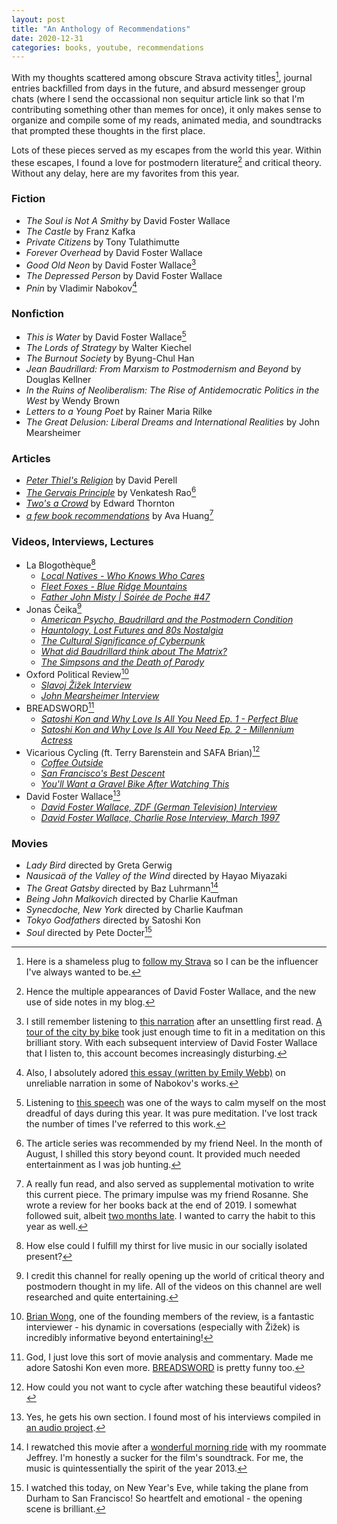 ```yaml
---
layout: post
title: "An Anthology of Recommendations"
date: 2020-12-31
categories: books, youtube, recommendations
---
```


With my thoughts scattered among obscure Strava activity titles[^1], journal
entries backfilled from days in the future, and absurd messenger group chats
(where I send the occassional non sequitur article link so that I'm contributing
something other than memes for once), it only makes sense to organize and
compile some of my reads, animated media, and soundtracks that prompted
these thoughts in the first place.

Lots of these pieces served as my escapes from the world this year. Within these
escapes, I found a love for postmodern literature[^2] and critical theory.
Without any delay, here are my favorites from this year.

[^1]: Here is a shameless plug to [follow my
Strava](https://www.strava.com/athletes/rexledesma) so I can be the influencer
I've always wanted to be.

[^2]: Hence the multiple appearances of David Foster Wallace, and the new use of
side notes in my blog.

### Fiction

- _The Soul is Not A Smithy_ by David Foster Wallace
- _The Castle_ by Franz Kafka
- _Private Citizens_ by Tony Tulathimutte
- _Forever Overhead_ by David Foster Wallace
- _Good Old Neon_ by David Foster Wallace[^3]
- _The Depressed Person_ by David Foster Wallace
- _Pnin_ by Vladimir Nabokov[^4]

[^3]: I still remember listening to [this
narration](https://www.youtube.com/watch?v=9f-Q9GHmJGc) after an unsettling
first read. [A tour of the city by
bike](https://www.strava.com/activities/4218502396) took just enough time to fit
in a meditation on this brilliant story. With each subsequent interview of David
Foster Wallace that I listen to, this account becomes increasingly disturbing.

[^4]: Also, I absolutely adored [this essay (written by Emily
Webb)](https://www.lagrange.edu/resources/pdf/citations/2017/14_Final_English_Webb.pdf)
on unreliable narration in some of Nabokov's works.

### Nonfiction

- _This is Water_ by David Foster Wallace[^5]
- _The Lords of Strategy_ by Walter Kiechel
- _The Burnout Society_ by Byung-Chul Han
- _Jean Baudrillard: From Marxism to Postmodernism and Beyond_ by Douglas
  Kellner
- _In the Ruins of Neoliberalism: The Rise of Antidemocratic Politics in the
  West_ by Wendy Brown
- _Letters to a Young Poet_ by Rainer Maria Rilke
- _The Great Delusion: Liberal Dreams and International Realities_ by John
  Mearsheimer

[^5]: Listening to [this
speech](https://fs.blog/2012/04/david-foster-wallace-this-is-water) was one of
the ways to calm myself on the most dreadful of days during this year. It was
pure meditation. I've lost track the number of times I've referred to this work.

### Articles

- [_Peter Thiel's Religion_](https://perell.com/essay/peter-thiel/) by David
  Perell
- [_The Gervais
  Principle_](https://www.ribbonfarm.com/2009/10/07/the-gervais-principle-or-the-office-according-to-the-office/)
  by Venkatesh Rao[^6]
- [_Two's a
  Crowd_](https://aeon.co/essays/a-creative-multiplicity-the-philosophy-of-deleuze-and-guattari)
  by Edward Thornton
- [_a few book
  recommendations_](https://ava.substack.com/p/a-few-book-recommendations) by
  Ava Huang[^7]

[^6]: The article series was recommended by my friend Neel. In the month of
August, I shilled this story beyond count. It provided much needed entertainment
as I was job hunting.

[^7]: A really fun read, and also served as supplemental motivation to write
this current piece. The primary impulse was my friend Rosanne. She wrote a
review for her books back at the end of 2019. I somewhat followed suit, albeit
[two months late](https://rexledesma.com/blog/through-the-ages-part1). I wanted
to carry the habit to this year as well.

### Videos, Interviews, Lectures

- La Blogothèque[^8]
  - [_Local Natives - Who Knows Who
    Cares_](https://www.youtube.com/watch?v=6hhE_sqJG3g)
  - [_Fleet Foxes - Blue Ridge
    Mountains_](https://www.youtube.com/watch?v=t1tbX_NJn98)
  - [_Father John Misty | Soirée de Poche
    #47_](https://www.youtube.com/watch?v=Bx-Y6qsuLxE)
- Jonas Čeika[^9]
  - [_American Psycho, Baudrillard and the Postmodern
    Condition_](https://www.youtube.com/watch?v=RJfurfb5_kw)
  - [_Hauntology, Lost Futures and 80s
    Nostalgia_](https://www.youtube.com/watch?v=gSvUqhZcbVg)
  - [_The Cultural Significance of
    Cyberpunk_](https://www.youtube.com/watch?v=Nvor7hhDKTs)
  - [_What did Baudrillard think about The
    Matrix?_](https://www.youtube.com/watch?v=bf9J35yzM3E)
  - [_The Simpsons and the Death of
    Parody_](https://www.youtube.com/watch?v=hi_fxwLBSFo)
- Oxford Political Review[^10]
  - [_Slavoj Žižek Interview_](https://www.youtube.com/watch?v=gqV2vt1g_Jc)
  - [_John Mearsheimer Interview_](https://www.youtube.com/watch?v=McKCcr2Vrns)
- BREADSWORD[^11]
  - [_Satoshi Kon and Why Love Is All You Need Ep. 1 - Perfect
    Blue_](https://www.youtube.com/watch?v=2XGYr9_BiEU)
  - [_Satoshi Kon and Why Love Is All You Need Ep. 2 - Millennium
    Actress_](https://www.youtube.com/watch?v=1dfn-yMmvis)
- Vicarious Cycling (ft. Terry Barenstein and SAFA Brian)[^12]
  - [_Coffee Outside_](https://www.youtube.com/watch?v=BzB1L3OfeoE)
  - [_San Francisco's Best
    Descent_](https://www.youtube.com/watch?v=-Or4F6sDyaw)
  - [_You'll Want a Gravel Bike After Watching
    This_](https://www.youtube.com/watch?v=Bcrky9sw02w)
- David Foster Wallace[^13]
  - [_David Foster Wallace, ZDF (German Television)
    Interview_](https://www.youtube.com/watch?v=iGLzWdT7vGc)
  - [_David Foster Wallace, Charlie Rose Interview, March
    1997_](https://charlierose.com/videos/23311)

[^8]: How else could I fulfill my thirst for live music in our socially isolated
present?

[^9]: I credit this channel for really opening up the world of critical theory
and postmodern thought in my life. All of the videos on this channel are well
researched and quite entertaining.

[^10]: [Brian Wong](https://twitter.com/brianwongopr), one of the founding
members of the review, is a fantastic interviewer - his dynamic in coversations
(especially with Žižek) is incredibly informative beyond entertaining!

[^11]: God, I just love this sort of movie analysis and commentary. Made me
adore Satoshi Kon even more. [BREADSWORD](https://twitter.com/BREADSWORD) is
pretty funny too.

[^12]: How could you not want to cycle after watching these beautiful videos?

[^13]: Yes, he gets his own section. I found most of his interviews compiled in
[an audio project](http://www.dfwaudioproject.org/interviews-profiles/).

### Movies

- _Lady Bird_ directed by Greta Gerwig
- _Nausicaä of the Valley of the Wind_ directed by Hayao Miyazaki
- _The Great Gatsby_ directed by Baz Luhrmann[^14]
- _Being John Malkovich_ directed by Charlie Kaufman
- _Synecdoche, New York_ directed by Charlie Kaufman
- _Tokyo Godfathers_ directed by Satoshi Kon
- _Soul_ directed by Pete Docter[^15]

[^14]: I rewatched this movie after a [wonderful morning
ride](https://www.strava.com/activities/3702781710) with my roommate Jeffrey.
I'm honestly a sucker for the film's soundtrack. For me, the music is
quintessentially the spirit of the year 2013.

[^15]: I watched this today, on New Year's Eve, while taking the plane from
Durham to San Francisco! So heartfelt and emotional - the opening scene is
brilliant.
